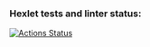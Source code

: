 ### Hexlet tests and linter status:
[![Actions Status](https://github.com/A-Kimpo/frontend-bootcamp-project-46/workflows/hexlet-check/badge.svg)](https://github.com/A-Kimpo/frontend-bootcamp-project-46/actions)